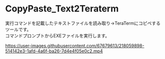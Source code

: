 # CopyPaste_Text2Teraterm

実行コマンドを記載したテキストファイルを読み取り→TeraTermにコピペするツールです。  
コマンドプロンプトからEXEファイルを実行します。




https://user-images.githubusercontent.com/67679613/218059898-514142e3-1afd-4a6f-ba26-7d4e4f05e0c2.mp4

